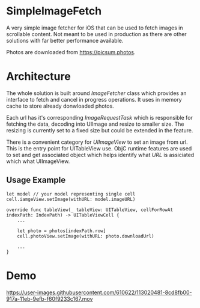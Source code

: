 
# SimpleImageFetch
A very simple image fetcher for iOS that can be used to fetch images in scrollable content. Not meant to be used in production as there are other solutions with far better performance available.

Photos are downloaded from https://picsum.photos.

# Architecture
The whole solution is built around *ImageFetcher* class which provides an interface to fetch and cancel in progress operations. It uses in memory cache to store already donwloaded photos.

Each url has it's corresponding *ImageRequestTask* which is responsible for fetching the data, decoding into UIImage and resize to smaller size. The resizing is currently set to a fixed size but could be extended in the feature.

There is a convenient category for *UIImageView* to set an image from url. This is the entry point for UITableView use. ObjC runtime features are used to set and get associated object which helps identify what *URL* is assiciated which what UIImageView.

## Usage Example
```
let model // your model representing single cell
cell.iamgeView.setImage(withURL: model.imageURL)

override func tableView(_ tableView: UITableView, cellForRowAt indexPath: IndexPath) -> UITableViewCell {
    ...
    
    let photo = photos[indexPath.row]
    cell.photoView.setImage(withURL: photo.downloadUrl)

    ...
}
```

# Demo
https://user-images.githubusercontent.com/610622/113020481-8cd8fb00-917a-11eb-9efb-f60f9233c167.mov
